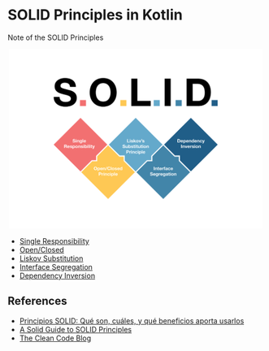 # SOLID Principles in Kotlin
Note of the SOLID Principles

<p align="center">
  <img width="500" src="https://github.com/santimattius/kotlin-solid-principles/blob/master/solid_image_project.png?raw=true" alt="SOLID"/>
</p>

- [Single Responsibility](https://github.com/santimattius/kotlin-solid-principles/tree/master/src/main/kotlin/single_responsiblity_principle)
- [Open/Closed](https://github.com/santimattius/kotlin-solid-principles/tree/master/src/main/kotlin/open_closed_principle)
- [Liskov Substitution](https://github.com/santimattius/kotlin-solid-principles/tree/master/src/main/kotlin/liskov_substitution)
- [Interface Segregation](https://github.com/santimattius/kotlin-solid-principles/tree/master/src/main/kotlin/interface_segregation)
- [Dependency Inversion](https://github.com/santimattius/kotlin-solid-principles/tree/master/src/main/kotlin/dependency_inversion)
 

## References

- [Principios SOLID: Qué son, cuáles, y qué beneficios aporta usarlos](https://devexperto.com/principios-solid/)
- [A Solid Guide to SOLID Principles](https://www.baeldung.com/solid-principles)
- [The Clean Code Blog](https://blog.cleancoder.com/)
